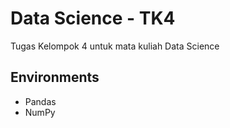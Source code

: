 # Data Science - TK4

Tugas Kelompok 4 untuk mata kuliah Data Science

## Environments

- Pandas
- NumPy
